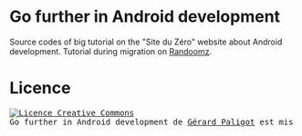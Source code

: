 # Go further in Android development #
Source codes of big tutorial on the "Site du Zéro" website about Android development.
Tutorial during migration on <a href="http://www.randoomz.org">Randoomz</a>.
# Licence #
<pre><a rel="license" href="http://creativecommons.org/licenses/by-sa/3.0/deed.fr"><img alt="Licence Creative Commons" style="border-width:0" src="http://i.creativecommons.org/l/by-sa/3.0/88x31.png" /></a><br /><span xmlns:dct="http://purl.org/dc/terms/" property="dct:title">Go further in Android development</span> de <a xmlns:cc="http://creativecommons.org/ns#" href="www.randoomz.org" property="cc:attributionName" rel="cc:attributionURL">Gérard Paligot</a> est mis à disposition selon les termes de la <a rel="license" href="http://creativecommons.org/licenses/by-sa/3.0/deed.fr">licence Creative Commons Attribution -  Partage dans les Mêmes Conditions 3.0 non transposé</a>.</pre>